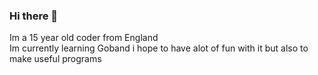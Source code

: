 ### Hi there 👋
Im a 15 year old coder from England<br/>
Im currently learning Goband i hope to have alot of fun with it but also to make useful programs
